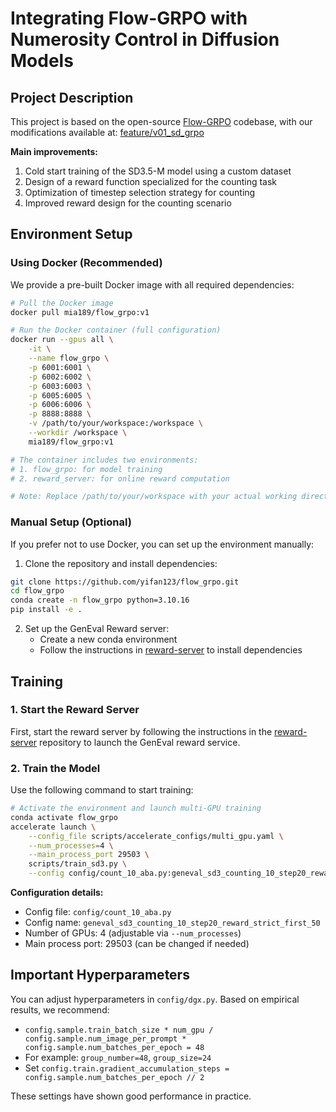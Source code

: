 # Integrating Flow-GRPO with Numerosity Control in Diffusion Models

## Project Description
This project is based on the open-source [Flow-GRPO](https://github.com/MiaZhao7708/flow_grpo/tree/main) codebase, with our modifications available at: [feature/v01_sd_grpo](https://github.com/MiaZhao7708/flow_grpo/tree/feature/v01_sd_grpo)

**Main improvements:**
1. Cold start training of the SD3.5-M model using a custom dataset
2. Design of a reward function specialized for the counting task
3. Optimization of timestep selection strategy for counting
4. Improved reward design for the counting scenario

## Environment Setup

### Using Docker (Recommended)
We provide a pre-built Docker image with all required dependencies:

```bash
# Pull the Docker image
docker pull mia189/flow_grpo:v1

# Run the Docker container (full configuration)
docker run --gpus all \
    -it \
    --name flow_grpo \
    -p 6001:6001 \
    -p 6002:6002 \
    -p 6003:6003 \
    -p 6005:6005 \
    -p 6006:6006 \
    -p 8888:8888 \
    -v /path/to/your/workspace:/workspace \
    --workdir /workspace \
    mia189/flow_grpo:v1

# The container includes two environments:
# 1. flow_grpo: for model training
# 2. reward_server: for online reward computation

# Note: Replace /path/to/your/workspace with your actual working directory path.
```

### Manual Setup (Optional)
If you prefer not to use Docker, you can set up the environment manually:

1. Clone the repository and install dependencies:
```bash
git clone https://github.com/yifan123/flow_grpo.git
cd flow_grpo
conda create -n flow_grpo python=3.10.16
pip install -e .
```

2. Set up the GenEval Reward server:
   - Create a new conda environment
   - Follow the instructions in [reward-server](https://github.com/yifan123/reward-server) to install dependencies

## Training

### 1. Start the Reward Server
First, start the reward server by following the instructions in the [reward-server](https://github.com/yifan123/reward-server) repository to launch the GenEval reward service.

### 2. Train the Model
Use the following command to start training:

```bash
# Activate the environment and launch multi-GPU training
conda activate flow_grpo
accelerate launch \
    --config_file scripts/accelerate_configs/multi_gpu.yaml \
    --num_processes=4 \
    --main_process_port 29503 \
    scripts/train_sd3.py \
    --config config/count_10_aba.py:geneval_sd3_counting_10_step20_reward_strict_first_50
```

**Configuration details:**
- Config file: `config/count_10_aba.py`
- Config name: `geneval_sd3_counting_10_step20_reward_strict_first_50`
- Number of GPUs: 4 (adjustable via `--num_processes`)
- Main process port: 29503 (can be changed if needed)

## Important Hyperparameters
You can adjust hyperparameters in `config/dgx.py`. Based on empirical results, we recommend:

- `config.sample.train_batch_size * num_gpu / config.sample.num_image_per_prompt * config.sample.num_batches_per_epoch = 48`
- For example: `group_number=48`, `group_size=24`
- Set `config.train.gradient_accumulation_steps = config.sample.num_batches_per_epoch // 2`

These settings have shown good performance in practice.